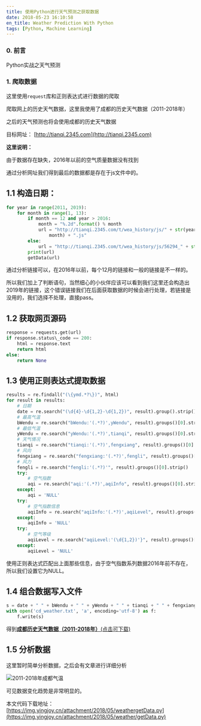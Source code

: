 ```yaml
---
title: 使用Python进行天气预测之获取数据
date: 2018-05-23 16:10:58
en_title: Weather Prediction With Python
tags: [Python, Machine Learning]
---
```


### 0. 前言

Python实战之天气预测

### 1. 爬取数据

这里使用`request`库和正则表达式进行数据的爬取

爬取网上的历史天气数据，这里我使用了成都的历史天气数据（2011-2018年）

之后的天气预测也将会使用成都的历史天气数据

目标网址： [http://tianqi.2345.com](http://tianqi.2345.com)

**这里说明：**

由于数据存在缺失，2016年以前的空气质量数据没有找到

通过分析网址我们得到最后的数据都是存在于js文件中的。

## 1.1 构造日期：

```python
for year in range(2011, 2019):
    for month in range(1, 13):
        if month == 12 and year > 2016:
            month = "%.2d".format() % month
            url = "http://tianqi.2345.com/t/wea_history/js/" + str(year) + str(month) + "/56294_" + str(year) + str(
                month) + ".js"
        else:
            url = "http://tianqi.2345.com/t/wea_history/js/56294_" + str(year) + str(month) + ".js"
        print(url)
        getData(url)
```

通过分析链接可以，在2016年以前，每个12月的链接和一般的链接是不一样的。

所以我们加上了判断语句，当然细心的小伙伴应该可以看到我们这里还会构造出2019年的链接，这个错误链接我们在后面获取数据的时候会进行处理，若链接是没用的，我们选择不处理，直接pass。

## 1.2 获取网页源码

```python
response = requests.get(url)
if response.status\_code == 200:
    html = response.text
    return html
else:
    return None
```

## 1.3 使用正则表达式提取数据

```python
results = re.findall("(\{ymd.*?\})", html)
for result in results:
    # 日期
    date = re.search("(\d{4}-\d{1,2}-\d{1,2})", result).group().strip()
    # 最高气温
    bWendu = re.search("bWendu:'(.*?)',yWendu", result).groups()[0].strip()
    # 最低气温
    yWendu = re.search("yWendu:'(.*?)',tianqi", result).groups()[0].strip()
    # 天气情况
    tianqi = re.search("tianqi:'(.*?)',fengxiang", result).groups()[0].strip()
    # 风向
    fengxiang = re.search("fengxiang:'(.*?)',fengli", result).groups()[0].strip()
    # 风力
    fengli = re.search("fengli:'(.*?)'", result).groups()[0].strip()
    try:
        # 空气指数
        aqi = re.search("aqi:'(.*?)',aqiInfo", result).groups()[0].strip()
    except:
        aqi = 'NULL'
    try:
        # 空气指数信息
        aqiInfo = re.search("aqiInfo:'(.*?)',aqiLevel", result).groups()[0].strip()
    except:
        aqiInfo = 'NULL'
    try:
        # 空气等级
        aqiLevel = re.search("aqiLevel:'(\d{1,2})'}", result).groups()[0].strip()
    except:
        aqiLevel = 'NULL'
```

使用正则表达式匹配出上面那些信息，由于空气指数系列数据2016年前不存在，所以我们设置它为NULL。

## 1.4 组合数据写入文件

```python
s = date + " " + bWendu + " " + yWendu + " " + tianqi + " " + fengxiang + " " + fengli + " " + aqi + " " + aqiInfo + " " + aqiLevel + "\n"
with open('cd_weather.txt', 'a', encoding='utf-8') as f:
    f.write(s)
```

得到[**成都历史天气数据（2011-2018年）**(点击可下载)](https://img.yingjoy.cn/attachment/2018/05/weather/cd_weather.txt)

## 1.5 分析数据

这里暂时简单分析数据，之后会有文章进行详细分析

![2011-2018年成都气温](https://img.yingjoy.cn/image/2018/05/cd_weather.png)

可见数据变化趋势是非常明显的。

本文代码下载地址：[https://img.yingjoy.cn/attachment/2018/05/weathergetData.py](https://img.yingjoy.cn/attachment/2018/05/weather/getData.py)

​